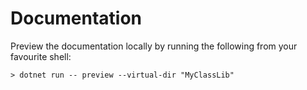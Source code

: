 # Documentation

Preview the documentation locally by running the following
from your favourite shell:

```
> dotnet run -- preview --virtual-dir "MyClassLib"
```